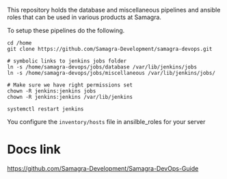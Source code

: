 This repository holds the database and miscellaneous pipelines and ansible roles that can be used in various products at Samagra.

To setup these pipelines do the following. 

```
cd /home
git clone https://github.com/Samagra-Development/samagra-devops.git

# symbolic links to jenkins jobs folder
ln -s /home/samagra-devops/jobs/database /var/lib/jenkins/jobs
ln -s /home/samagra-devops/jobs/miscellaneous /var/lib/jenkins/jobs/

# Make sure we have right permissions set
chown -R jenkins:jenkins jobs
chown -R jenkins:jenkins /var/lib/jenkins

systemctl restart jenkins

```
You configure the `inventory/hosts` file in ansilble_roles for your server

# Docs link
https://github.com/Samagra-Development/Samagra-DevOps-Guide
